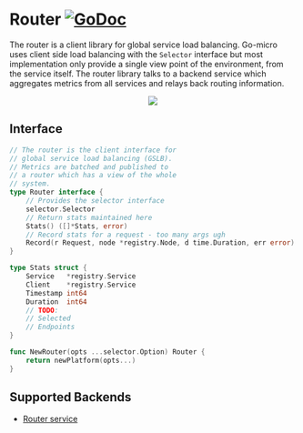 # Router [![GoDoc](https://godoc.org/github.com/micro/go-platform?status.svg)](https://godoc.org/github.com/micro/go-platform/router)

The router is a client library for global service load balancing. Go-micro uses client side load balancing 
with the `Selector` interface but most implementation only provide a single view point of the environment, 
from the service itself. The router library talks to a backend service which aggregates metrics from all 
services and relays back routing information.

<p align="center">
  <img src="https://github.com/micro/go-platform/blob/master/doc/router.png" />
</p>

## Interface

```go
// The router is the client interface for 
// global service load balancing (GSLB).
// Metrics are batched and published to
// a router which has a view of the whole
// system.
type Router interface {
	// Provides the selector interface
	selector.Selector
	// Return stats maintained here
	Stats() ([]*Stats, error)
	// Record stats for a request - too many args ugh
	Record(r Request, node *registry.Node, d time.Duration, err error)
}

type Stats struct {
	Service   *registry.Service
	Client    *registry.Service
	Timestamp int64
	Duration  int64
	// TODO:
	// Selected
	// Endpoints
}

func NewRouter(opts ...selector.Option) Router {
	return newPlatform(opts...)
}
```

## Supported Backends

- [Router service](https://github.com/micro/router-srv)
